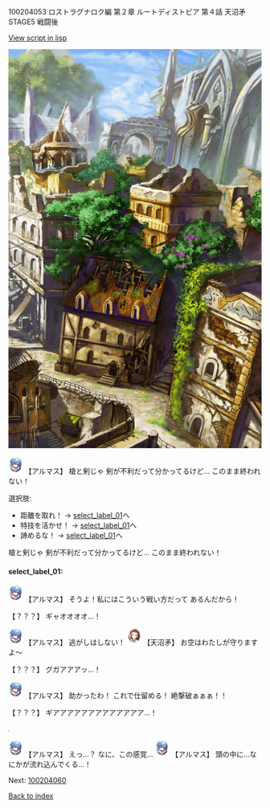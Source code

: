 100204053 ロストラグナロク編 第２章 ルートディストピア 第４話 天沼矛 STAGE5 戦闘後

[View script in lisp](../scripts/100204053.txt)

![ghost_town2.png](../images/backgrounds/ghost_town2.png)

<img src="../images/units/3103811.png" alt="3103811.png" height="34"/>
【アルマス】
槍と剣じゃ
剣が不利だって分かってるけど…
このまま終われない！

選択肢:
- 距離を取れ！ → [select_label_01](#select_label_01)へ
- 特技を活かせ！ → [select_label_01](#select_label_01)へ
- 諦めるな！ → [select_label_01](#select_label_01)へ

槍と剣じゃ
剣が不利だって分かってるけど…
このまま終われない！

#### select_label_01:

<img src="../images/units/3103811.png" alt="3103811.png" height="34"/>
【アルマス】
そうよ！私にはこういう戦い方だって
あるんだから！

【？？？】
ギャオオオオ…！

<img src="../images/units/3103811.png" alt="3103811.png" height="34"/>
【アルマス】
逃がしはしない！

<img src="../images/units/3300411.png" alt="3300411.png" height="34"/>
【天沼矛】
お空はわたしが守りますよ～

【？？？】
グガアアアッ…！

<img src="../images/units/3103811.png" alt="3103811.png" height="34"/>
【アルマス】
助かったわ！
これで仕留める！
絶撃破ぁぁぁ！！

【？？？】
ギアアアアアアアアアアアアア…！

![black.png](../images/backgrounds/black.png)

<img src="../images/units/3103811.png" alt="3103811.png" height="34"/>
【アルマス】
えっ…？
なに、この感覚…

<img src="../images/units/3103811.png" alt="3103811.png" height="34"/>
【アルマス】
頭の中に…なにかが流れ込んでくる…！


Next: [100204060](100204060.md)

[Back to index](index.md)
